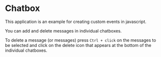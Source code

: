 # Chatbox

This application is an example for creating custom events in javascript.

You can add and delete messages in individual chatboxes.

To delete a message (or messages) press ``` Ctrl + click ``` on the messages to be selected and click on the delete icon that appears at the bottom of the individual chatboxes.